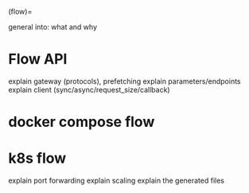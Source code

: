 (flow)=

general into: what and why

# Flow API

explain gateway (protocols), prefetching
explain parameters/endpoints
explain client (sync/async/request_size/callback)




# docker compose flow

# k8s flow
explain port forwarding
explain scaling
explain the generated files